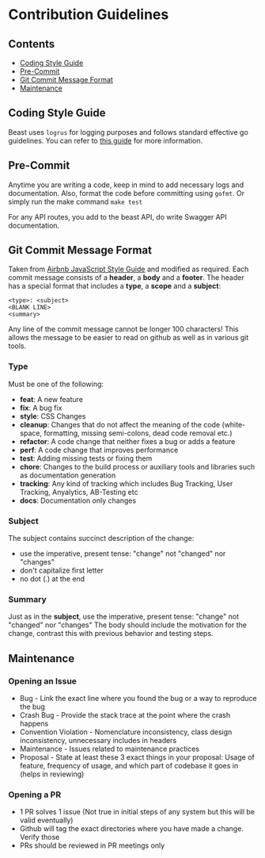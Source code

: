 # Contribution Guidelines

## Contents

- [Coding Style Guide](#coding-style-guide)
- [Pre-Commit](#pre-commit)
- [Git Commit Message Format](#git-commit-message-format)
- [Maintenance](#maintenance)

## Coding Style Guide

Beast uses `logrus` for logging purposes and follows standard effective go guidelines. You can refer to [this guide](https://github.com/golang/go/wiki/CodeReviewComments)
for more information.

## Pre-Commit

Anytime you are writing a code, keep in mind to add necessary logs and documentation. Also, format the code before committing using `gofmt`. Or simply run the make command `make test`

For any API routes, you add to the beast API, do write Swagger API documentation.

## Git Commit Message Format

Taken from [Airbnb JavaScript Style Guide](https://github.com/angular/angular.js/blob/master/CONTRIBUTING.md) and modified as required.
Each commit message consists of a **header**, a **body** and a **footer**. The header has a special
format that includes a **type**, a **scope** and a **subject**:

```
<type>: <subject>
<BLANK LINE>
<summary>
```

Any line of the commit message cannot be longer 100 characters! This allows the message to be easier
to read on github as well as in various git tools.

### Type

Must be one of the following:

- **feat**: A new feature
- **fix**: A bug fix
- **style**: CSS Changes
- **cleanup**: Changes that do not affect the meaning of the code (white-space, formatting, missing
  semi-colons, dead code removal etc.)
- **refactor**: A code change that neither fixes a bug or adds a feature
- **perf**: A code change that improves performance
- **test**: Adding missing tests or fixing them
- **chore**: Changes to the build process or auxiliary tools and libraries such as documentation
  generation
- **tracking**: Any kind of tracking which includes Bug Tracking, User Tracking, Anyalytics, AB-Testing etc
- **docs**: Documentation only changes

### Subject

The subject contains succinct description of the change:

- use the imperative, present tense: "change" not "changed" nor "changes"
- don't capitalize first letter
- no dot (.) at the end

### Summary

Just as in the **subject**, use the imperative, present tense: "change" not "changed" nor "changes"
The body should include the motivation for the change, contrast this with previous behavior and testing steps.

## Maintenance

### Opening an Issue

- Bug - Link the exact line where you found the bug or a way to reproduce the bug
- Crash Bug - Provide the stack trace at the point where the crash happens
- Convention Violation - Nomenclature inconsistency, class design inconsistency, unnecessary includes in headers
- Maintenance - Issues related to maintenance practices
- Proposal - State at least these 3 exact things in your proposal: Usage of feature, frequency of usage, and which part of codebase it goes in (helps in reviewing)

### Opening a PR

- 1 PR solves 1 issue (Not true in initial steps of any system but this will be valid eventually)
- Github will tag the exact directories where you have made a change. Verify those
- PRs should be reviewed in PR meetings only
